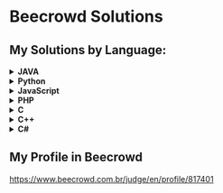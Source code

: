 # Beecrowd Solutions

## My Solutions by Language:
<!--
<details>
    <summary><strong>Language</strong></summary>
    <br />
    <div align="left">
        <table border=1>
            <tr>
                <th colspan=""></th>
            </tr>
            <tr>
                <th>BEE ID</th>
                <th>Name</th>
                <th>Code</th>
            </tr>
            <tr>
                <td align="center"></td>
                <td align="center"></td>
                <td align="center"><a href= "https://github.com/KaikyM/beecrowd-solutions/blob/main/Beecrowd_Problems/">See Here</a></td>
            </tr>
        </table>
    </div>
</details>
-- >
<!-- JAVA -->
<details>
    <summary><strong>JAVA</strong></summary>
    <br />
    <div align="left">
        <table border=1>
            <tr>
                <th colspan="3"></th>
            </tr>
            <tr>
                <th>BEE ID</th>
                <th>Name</th>
                <th>Code</th>
            </tr>
            <tr>
                <td align="center">1000</td>
                <td align="center">Hello World!</td>
                <td align="center"><a href= "https://github.com/KaikyM/beecrowd-solutions/blob/main/Beecrowd_Problems/BEE-1000-Java14.java">See Here</a></td>
            </tr>
            <tr>
                <td align="center">1001</td>
                <td align="center">Extremely Basic</td>
                <td align="center"><a href= "https://github.com/KaikyM/beecrowd-solutions/blob/main/Beecrowd_Problems/BEE-1001-Java14.java">See Here</a></td>
            <tr>
                <td align="center">1002</td>
                <td align="center">Area of a Circle</td>
                <td align="center"><a href= "https://github.com/KaikyM/beecrowd-solutions/blob/main/Beecrowd_Problems/BEE-1002-Java14.java">See Here</a></td>
            </tr>
            <tr>
                <td align="center">1003</td>
                <td align="center">Simple Sum</td>
                <td align="center"><a href= "https://github.com/KaikyM/beecrowd-solutions/blob/main/Beecrowd_Problems/BEE-1003-Java14.java">See Here</a></td>
            </tr>
            <tr>
                <td align="center">1004</td>
                <td align="center">Simple Product</td>
                <td align="center"><a href= "https://github.com/KaikyM/beecrowd-solutions/blob/main/Beecrowd_Problems/BEE-1004-Java14.java">See Here</a></td>
            </tr>
            <tr>
                <td align="center">1005</td>
                <td align="center">Average 1</td>
                <td align="center"><a href= "https://github.com/KaikyM/beecrowd-solutions/blob/main/Beecrowd_Problems/BEE-1005-Java14.java">See Here</a></td>
            </tr>
            <tr>
                <td align="center">1006</td>
                <td align="center">Average 2</td>
                <td align="center"><a href= "https://github.com/KaikyM/beecrowd-solutions/blob/main/Beecrowd_Problems/BEE-1006-Java14.java">See Here</a></td>
            </tr>
            <tr>
                <td align="center">1007</td>
                <td align="center">Difference</td>
                <td align="center"><a href= "https://github.com/KaikyM/beecrowd-solutions/blob/main/Beecrowd_Problems/BEE-1007-Java14.java">See Here</a></td>
            </tr>
            <tr>
                <td align="center">1008</td>
                <td align="center">Salary</td>
                <td align="center"><a href= "https://github.com/KaikyM/beecrowd-solutions/blob/main/Beecrowd_Problems/BEE-1008-Java14.java">See Here</a></td>
            </tr>
            <tr>
                <td align="center">1009</td>
                <td align="center">Salary with Bonus</td>
                <td align="center"><a href= "https://github.com/KaikyM/beecrowd-solutions/blob/main/Beecrowd_Problems/BEE-1009-Java14.java">See Here</a></td>
            </tr>
            <tr>
                <td align="center">1010</td>
                <td align="center">Simple Calculate</td>
                <td align="center"><a href= "https://github.com/KaikyM/beecrowd-solutions/blob/main/Beecrowd_Problems/BEE-1010-Java14.java">See Here</a></td>
            </tr>
            <tr>
                <td align="center">1011</td>
                <td align="center">Sphere</td>
                <td align="center"><a href= "https://github.com/KaikyM/beecrowd-solutions/blob/main/Beecrowd_Problems/BEE-1011-Java14.java">See Here</a></td>
            </tr>
            <tr>
                <td align="center">1012</td>
                <td align="center">Area</td>
                <td align="center"><a href= "https://github.com/KaikyM/beecrowd-solutions/blob/main/Beecrowd_Problems/BEE-1012-Java14.java">See Here</a></td>
            </tr>
            <tr>
                <td align="center">1013</td>
                <td align="center">The Greatest</td>
                <td align="center"><a href= "https://github.com/KaikyM/beecrowd-solutions/blob/main/Beecrowd_Problems/BEE-1013-Java14.java">See Here</a></td>
            </tr>
            <tr>
                <td align="center">1014</td>
                <td align="center">Consumption</td>
                <td align="center"><a href= "https://github.com/KaikyM/beecrowd-solutions/blob/main/Beecrowd_Problems/BEE-1014-Java14.java">See Here</a></td>
            </tr>
            <tr>
                <td align="center">1015</td>
                <td align="center">Distance Between Two Points</td>
                <td align="center"><a href= "https://github.com/KaikyM/beecrowd-solutions/blob/main/Beecrowd_Problems/BEE-1015-Java14.java">See Here</a></td>
            </tr>
            <tr>
                <td align="center">1016</td>
                <td align="center">Distance</td>
                <td align="center"><a href= "https://github.com/KaikyM/beecrowd-solutions/blob/main/Beecrowd_Problems/BEE-1016-Java14.java">See Here</a></td>
            </tr>
            <tr>
                <td align="center">1017</td>
                <td align="center">Fuel Spent</td>
                <td align="center"><a href= "https://github.com/KaikyM/beecrowd-solutions/blob/main/Beecrowd_Problems/BEE-1017-Java14.java">See Here</a></td>
            </tr>
             <tr>
                <td align="center">1018</td>
                <td align="center">Banknotes</td>
                <td align="center"><a href= "https://github.com/KaikyM/beecrowd-solutions/blob/main/Beecrowd_Problems/BEE-1018-Java14.java">See Here</a></td>
            </tr>
            <tr>
                <td align="center">1019</td>
                <td align="center">Time Conversion</td>
                <td align="center"><a href= "https://github.com/KaikyM/beecrowd-solutions/blob/main/Beecrowd_Problems/BEE-1019-Java14.java">See Here</a></td>
            </tr>
            <tr>
                <td align="center">1020</td>
                <td align="center">Age in Days</td>
                <td align="center"><a href= "https://github.com/KaikyM/beecrowd-solutions/blob/main/Beecrowd_Problems/BEE-1020-Java14.java">See Here</a></td>
            </tr>
             <tr>
                <td align="center">1021</td>
                <td align="center">Banknotes and Coins</td>
                <td align="center"><a href= "https://github.com/KaikyM/beecrowd-solutions/blob/main/Beecrowd_Problems/BEE-1021-Java14.java">See Here</a></td>
            </tr>
             <tr>
                <td align="center">1035</td>
                <td align="center">Selection Test 1</td>
                <td align="center"><a href= "https://github.com/KaikyM/beecrowd-solutions/blob/main/Beecrowd_Problems/BEE-1035-Java14.java">See Here</a></td>
            </tr>
            <tr>
                <td align="center">1036</td>
                <td align="center">Bhaskara's Formula</td>
                <td align="center"><a href= "https://github.com/KaikyM/beecrowd-solutions/blob/main/Beecrowd_Problems/BEE-1036-Java14.java">See Here</a></td>
            </tr>
            <tr>
                <td align="center">1037</td>
                <td align="center">Interval</td>
                <td align="center"><a href= "https://github.com/KaikyM/beecrowd-solutions/blob/main/Beecrowd_Problems/BEE-1037-Java14.java">See Here</a></td>
            </tr>
            <tr>
                <td align="center">1038</td>
                <td align="center">Snack</td>
                <td align="center"><a href= "https://github.com/KaikyM/beecrowd-solutions/blob/main/Beecrowd_Problems/BEE-1038-Java14.java">See Here</a></td>
            </tr>
            <tr>
                <td align="center">1040</td>
                <td align="center">Average 3</td>
                <td align="center"><a href= "https://github.com/KaikyM/beecrowd-solutions/blob/main/Beecrowd_Problems/BEE-1040-Java14.java">See Here</a></td>
            </tr>
            <tr>
                <td align="center">1041</td>
                <td align="center">Coordinates of a Point</td>
                <td align="center"><a href= "https://github.com/KaikyM/beecrowd-solutions/blob/main/Beecrowd_Problems/BEE-1041-Java14.java">See Here</a></td>
            </tr>
             <tr>
                <td align="center">1042</td>
                <td align="center">Simple Sort</td>
                <td align="center"><a href= "https://github.com/KaikyM/beecrowd-solutions/blob/main/Beecrowd_Problems/BEE-1042-Java14.java">See Here</a></td>
            </tr>
            <tr>
                <td align="center">1043</td>
                <td align="center">Triangle</td>
                <td align="center"><a href= "https://github.com/KaikyM/beecrowd-solutions/blob/main/Beecrowd_Problems/BEE-1043-Java14.java">See Here</a></td>
            </tr>
            <tr>
                <td align="center">1044</td>
                <td align="center">Multiples</td>
                <td align="center"><a href= "https://github.com/KaikyM/beecrowd-solutions/blob/main/Beecrowd_Problems/BEE-1044-Java14.java">See Here</a></td>
            </tr>
            <tr>
                <td align="center">1045</td>
                <td align="center">Triangle Types</td>
                <td align="center"><a href= "https://github.com/KaikyM/beecrowd-solutions/blob/main/Beecrowd_Problems/BEE-1045-Java14.java">See Here</a></td>
            </tr>
            <tr>
                <td align="center">1046</td>
                <td align="center">Game Time</td>
                <td align="center"><a href= "https://github.com/KaikyM/beecrowd-solutions/blob/main/Beecrowd_Problems/BEE-1046-Java14.java">See Here</a></td>
            </tr>
            <tr>
                <td align="center">1047</td>
                <td align="center">Game Time with Minutes</td>
                <td align="center"><a href= "https://github.com/KaikyM/beecrowd-solutions/blob/main/Beecrowd_Problems/BEE-1047-Java14.java">See Here</a></td>
            </tr>
            <tr>
                <td align="center">1048</td>
                <td align="center">Salary Increase</td>
                <td align="center"><a href= "https://github.com/KaikyM/beecrowd-solutions/blob/main/Beecrowd_Problems/BEE-1048-Java14.java">See Here</a></td>
            </tr>
             <tr>
                <td align="center">1049</td>
                <td align="center">Animal</td>
                <td align="center"><a href= "https://github.com/KaikyM/beecrowd-solutions/blob/main/Beecrowd_Problems/BEE-1049-Java14.java">See Here</a></td>
            </tr>
            <tr>
                <td align="center">1050</td>
                <td align="center">DDD</td>
                <td align="center"><a href= "https://github.com/KaikyM/beecrowd-solutions/blob/main/Beecrowd_Problems/BEE-1050-Java14.java">See Here</a></td>
            </tr>
            <tr>
                <td align="center">1051</td>
                <td align="center">Taxes</td>
                <td align="center"><a href= "https://github.com/KaikyM/beecrowd-solutions/blob/main/Beecrowd_Problems/BEE-1051-Java14.java">See Here</a></td>
            </tr>
            <tr>
                <td align="center">1052</td>
                <td align="center">Month</td>
                <td align="center"><a href= "https://github.com/KaikyM/beecrowd-solutions/blob/main/Beecrowd_Problems/BEE-1052-Java14.java">See Here</a></td>
            </tr>
            <tr>
                <td align="center">1059</td>
                <td align="center">Even Numbers</td>
                <td align="center"><a href= "https://github.com/KaikyM/beecrowd-solutions/blob/main/Beecrowd_Problems/BEE-1059-Java14.java">See Here</a></td>
            </tr>
            <tr>
                <td align="center">1060</td>
                <td align="center">Positive Numbers</td>
                <td align="center"><a href= "https://github.com/KaikyM/beecrowd-solutions/blob/main/Beecrowd_Problems/BEE-1060-Java14.java">See Here</a></td>
            </tr>
            <tr>
                <td align="center">1061</td>
                <td align="center">Event Time</td>
                <td align="center"><a href= "https://github.com/KaikyM/beecrowd-solutions/blob/main/Beecrowd_Problems/BEE-1061-Java14.java">See Here</a></td>
            </tr>
            <tr>
                <td align="center">1064</td>
                <td align="center">Positives and Average</td>
                <td align="center"><a href= "https://github.com/KaikyM/beecrowd-solutions/blob/main/Beecrowd_Problems/BEE-1064-Java14.java">See Here</a></td>
            </tr>
            <tr>
                <td align="center">1065</td>
                <td align="center">Even Between five Numbers</td>
                <td align="center"><a href= "https://github.com/KaikyM/beecrowd-solutions/blob/main/Beecrowd_Problems/BEE-1065-Java14.java">See Here</a></td>
            </tr>
            <tr>
                <td align="center">1066</td>
                <td align="center">Even, Odd, Positive and Negative</td>
                <td align="center"><a href= "https://github.com/KaikyM/beecrowd-solutions/blob/main/Beecrowd_Problems/BEE-1066-Java14.java">See Here</a></td>
            </tr>
            <tr>
                <td align="center">1067</td>
                <td align="center">Odd Numbers</td>
                <td align="center"><a href= "https://github.com/KaikyM/beecrowd-solutions/blob/main/Beecrowd_Problems/BEE-1067-Java14.java">See Here</a></td>
            </tr>
            <tr>
                <td align="center">1070</td>
                <td align="center">Six Odd Numbers</td>
                <td align="center"><a href= "https://github.com/KaikyM/beecrowd-solutions/blob/main/Beecrowd_Problems/BEE-1070-Java14.java">See Here</a></td>
            </tr>
            <tr>
                <td align="center">1071</td>
                <td align="center">Sum of Consecutive Odd Numbers I</td>
                <td align="center"><a href= "https://github.com/KaikyM/beecrowd-solutions/blob/main/Beecrowd_Problems/BEE-1071-Java14.java">See Here</a></td>
            </tr>
            <tr>
                <td align="center">1072</td>
                <td align="center">Interval 2</td>
                <td align="center"><a href= "https://github.com/KaikyM/beecrowd-solutions/blob/main/Beecrowd_Problems/BEE-1072-Java14.java">See Here</a></td>
            </tr>
            <tr>
                <td align="center">1073</td>
                <td align="center">Even Square</td>
                <td align="center"><a href= "https://github.com/KaikyM/beecrowd-solutions/blob/main/Beecrowd_Problems/BEE-1073-Java14.java">See Here</a></td>
            </tr>
            <tr>
                <td align="center">1074</td>
                <td align="center">Even or Odd</td>
                <td align="center"><a href= "https://github.com/KaikyM/beecrowd-solutions/blob/main/Beecrowd_Problems/BEE-1074-Java14.java"">See Here</a></td>
            </tr>
            <tr>
                <td align="center">1075</td>
                <td align="center">Remaining 2</td>
                <td align="center"><a href= "https://github.com/KaikyM/beecrowd-solutions/blob/main/Beecrowd_Problems/BEE-1075-Java14.java">See Here</a></td>
            </tr>
            <tr>
                <td align="center">1078</td>
                <td align="center">Multiplication Table</td>
                <td align="center"><a href= "https://github.com/KaikyM/beecrowd-solutions/blob/main/Beecrowd_Problems/BEE-1078-Java14.java"">See Here</a></td>
            </tr>
            <tr>
                <td align="center">1079</td>
                <td align="center">Weighted Averages</td>
                <td align="center"><a href= "https://github.com/KaikyM/beecrowd-solutions/blob/main/Beecrowd_Problems/BEE-1079-Java14.java">See Here</a></td>
            </tr>
            <tr>
                <td align="center">1080</td>
                <td align="center">Highest and Position</td>
                <td align="center"><a href= "https://github.com/KaikyM/beecrowd-solutions/blob/main/Beecrowd_Problems/BEE-1080-Java14.java">See Here</a></td>
            </tr>
            <tr>
                <td align="center">1094</td>
                <td align="center">Experiments</td>
                <td align="center"><a href= "https://github.com/KaikyM/beecrowd-solutions/blob/main/Beecrowd_Problems/BEE-1094-Java14.java">See Here</a></td>
            </tr>
            <tr>
                <td align="center">1095</td>
                <td align="center">Sequence IJ 1</td>
                <td align="center"><a href= "https://github.com/KaikyM/beecrowd-solutions/blob/main/Beecrowd_Problems/BEE-1095-Java14.java">See Here</a></td>
            </tr>
            <tr>
                <td align="center">1096</td>
                <td align="center">Sequence IJ 2</td>
                <td align="center"><a href= "https://github.com/KaikyM/beecrowd-solutions/blob/main/Beecrowd_Problems/BEE-1096-Java14.java">See Here</a></td>
            </tr>
            <tr>
                <td align="center">1097</td>
                <td align="center">Sequence IJ 3</td>
                <td align="center"><a href= "https://github.com/KaikyM/beecrowd-solutions/blob/main/Beecrowd_Problems/BEE-1097-Java14.java">See Here</a></td>
            </tr>
            <tr>
                <td align="center">1098</td>
                <td align="center">Sequence IJ 4</td>
                <td align="center"><a href= "https://github.com/KaikyM/beecrowd-solutions/blob/main/Beecrowd_Problems/BEE-1098-Java14.java">See Here</a></td>
            </tr>
            <tr>
                <td align="center">1099</td>
                <td align="center">Sum of Consecutive Odd Numbers II</td>
                <td align="center"><a href= "https://github.com/KaikyM/beecrowd-solutions/blob/main/Beecrowd_Problems/BEE-1099-Java14.java">See Here</a></td>
            </tr>
            <tr>
                <td align="center">1101</td>
                <td align="center">Sequence of Numbers and Sum</td>
                <td align="center"><a href= "https://github.com/KaikyM/beecrowd-solutions/blob/main/Beecrowd_Problems/BEE-1101-Java14.java">See Here</a></td>
            </tr>
            <tr>
                <td align="center">1113</td>
                <td align="center">Ascending and Descending</td>
                <td align="center"><a href= "https://github.com/KaikyM/beecrowd-solutions/blob/main/Beecrowd_Problems/BEE-1113-Java14.java">See Here</a></td>
            </tr>
            <tr>
                <td align="center">1114</td>
                <td align="center">Fixed Password</td>
                <td align="center"><a href= "https://github.com/KaikyM/beecrowd-solutions/blob/main/Beecrowd_Problems/BEE-1114-Java14.java">See Here</a></td>
            </tr>
            <tr>
                <td align="center">1115</td>
                <td align="center">Quadrant</td>
                <td align="center"><a href= "https://github.com/KaikyM/beecrowd-solutions/blob/main/Beecrowd_Problems/BEE-1115-Java14.java">See Here</a></td>
            </tr>
            <tr>
                <td align="center">1116</td>
                <td align="center">Dividing X by Y</td>
                <td align="center"><a href= "https://github.com/KaikyM/beecrowd-solutions/blob/main/Beecrowd_Problems/BEE-1116-Java14.java">See Here</a></td>
            </tr>
            <tr>
                <td align="center">1117</td>
                <td align="center">Score Validation</td>
                <td align="center"><a href= "https://github.com/KaikyM/beecrowd-solutions/blob/main/Beecrowd_Problems/BEE-1117-Java14.java">See Here</a></td>
            </tr>
            <tr>
                <td align="center">1118</td>
                <td align="center">Several Scores with Validation</td>
                <td align="center"><a href= "https://github.com/KaikyM/beecrowd-solutions/blob/main/Beecrowd_Problems/BEE-1118-Java14.java">See Here</a></td>
            </tr>
            <tr>
                <td align="center">1132</td>
                <td align="center">Multiples of 13</td>
                <td align="center"><a href= "https://github.com/KaikyM/beecrowd-solutions/blob/main/Beecrowd_Problems/BEE-1132-Java14.java">See Here</a></td>
            </tr>
            <tr>
                <td align="center">1133</td>
                <td align="center">Rest of a Division</td>
                <td align="center"><a href= "https://github.com/KaikyM/beecrowd-solutions/blob/main/Beecrowd_Problems/BEE-1133-Java14.java">See Here</a></td>
            </tr>
            <tr>
                <td align="center">1134</td>
                <td align="center">Type of Fuel</td>
                <td align="center"><a href= "https://github.com/KaikyM/beecrowd-solutions/blob/main/Beecrowd_Problems/BEE-1134-Java14.java">See Here</a></td>
            </tr>
            <tr>
                <td align="center">1142</td>
                <td align="center">PUM</td>
                <td align="center"><a href= "https://github.com/KaikyM/beecrowd-solutions/blob/main/Beecrowd_Problems/BEE-1142-Java14.java">See Here</a></td>
            </tr>
            <tr>
                <td align="center">1143</td>
                <td align="center">Squared and Cubic</td>
                <td align="center"><a href= "https://github.com/KaikyM/beecrowd-solutions/blob/main/Beecrowd_Problems/BEE-1143-Java14.java">See Here</a></td>
            </tr>
            <tr>
                <td align="center">1144</td>
                <td align="center">Logical Sequence</td>
                <td align="center"><a href= "https://github.com/KaikyM/beecrowd-solutions/blob/main/Beecrowd_Problems/BEE-1144-Java14.java">See Here</a></td>
            </tr>
            <tr>
                <td align="center">1145</td>
                <td align="center">Logical Sequence 2</td>
                <td align="center"><a href= "https://github.com/KaikyM/beecrowd-solutions/blob/main/Beecrowd_Problems/BEE-1145-Java14.java">See Here</a></td>
            </tr>
            <tr>
                <td align="center">1146</td>
                <td align="center">Growing Sequences</td>
                <td align="center"><a href= "https://github.com/KaikyM/beecrowd-solutions/blob/main/Beecrowd_Problems/BEE-1146-Java14.java">See Here</a></td>
            </tr>
            <tr>
                <td align="center">1149</td>
                <td align="center">Summing Consecutive Integers</td>
                <td align="center"><a href= "https://github.com/KaikyM/beecrowd-solutions/blob/main/Beecrowd_Problems/BEE-1149-Java14.java">See Here</a></td>
            </tr>
            <tr>
                <td align="center">1150</td>
                <td align="center">Exceeding Z</td>
                <td align="center"><a href= "https://github.com/KaikyM/beecrowd-solutions/blob/main/Beecrowd_Problems/BEE-1150-Java14.java">See Here</a></td>
            </tr>
            <tr>
                <td align="center">1151</td>
                <td align="center">Easy Fibonacci</td>
                <td align="center"><a href= "https://github.com/KaikyM/beecrowd-solutions/blob/main/Beecrowd_Problems/BEE-1151-Java14.java">See Here</a></td>
            </tr>
            <tr>
                <td align="center">1153</td>
                <td align="center">Simple Factorial</td>
                <td align="center"><a href= "https://github.com/KaikyM/beecrowd-solutions/blob/main/Beecrowd_Problems/BEE-1153-Java14.java">See Here</a></td>
            </tr>
            <tr>
                <td align="center">1154</td>
                <td align="center">Ages</td>
                <td align="center"><a href= "https://github.com/KaikyM/beecrowd-solutions/blob/main/Beecrowd_Problems/BEE-1154-Java14.java">See Here</a></td>
            </tr>
            <tr>
                <td align="center">1155</td>
                <td align="center">S Sequence</td>
                <td align="center"><a href= "https://github.com/KaikyM/beecrowd-solutions/blob/main/Beecrowd_Problems/BEE-1155-Java14.java">See Here</a></td>
            </tr>
            <tr>
                <td align="center">1156</td>
                <td align="center">S Sequence II</td>
                <td align="center"><a href= "https://github.com/KaikyM/beecrowd-solutions/blob/main/Beecrowd_Problems/BEE-1156-Java14.java">See Here</a></td>
            </tr>
            <tr>
                <td align="center">1157</td>
                <td align="center">Divisors I</td>
                <td align="center"><a href= "https://github.com/KaikyM/beecrowd-solutions/blob/main/Beecrowd_Problems/BEE-1157-Java14.java">See Here</a></td>
            </tr>
            <tr>
                <td align="center">1158</td>
                <td align="center">Sum of Consecutive Odd Numbers III</td>
                <td align="center"><a href= "https://github.com/KaikyM/beecrowd-solutions/blob/main/Beecrowd_Problems/BEE-1158-Java14.java">See Here</a></td>
            </tr>
        </table>
    </div>
</details>
<!-- Python -->
<details>
    <summary><strong>Python</strong></summary>
    <br />
    <div align="left">
        <table border=1>
            <tr>
                <th colspan="3"></th>
            </tr>
            <tr>
                <th>BEE ID</th>
                <th>Name</th>
                <th>Code</th>
            </tr>
            <tr>
                <td align="center">1000</td>
                <td align="center">Hello World!</td>
                <td align="center"><a href= "https://github.com/KaikyM/beecrowd-solutions/blob/main/Beecrowd_Problems/BEE-1000-Python.py">See Here</a></td>
            </tr>
            <tr>
                <td align="center">1002</td>
                <td align="center">Area of a Circle</td>
                <td align="center"><a href= "https://github.com/KaikyM/beecrowd-solutions/blob/main/Beecrowd_Problems/BEE-1002-Python.py">See Here</a></td>
            </tr>
            <tr>
                <td align="center">1036</td>
                <td align="center">Bhaskara's Formula</td>
                <td align="center"><a href= "https://github.com/KaikyM/beecrowd-solutions/blob/main/Beecrowd_Problems/BEE-1036-Python.py">See Here</a></td>
            </tr>
            <tr>
                <td align="center">1043</td>
                <td align="center">Triangle</td>
                <td align="center"><a href= "https://github.com/KaikyM/beecrowd-solutions/blob/main/Beecrowd_Problems/BEE-1043-Python.py">See Here</a></td>
            </tr>
        </table>
    </div>
</details>
<!-- JavaScript -->
<details>
    <summary><strong>JavaScript</strong></summary>
    <br />
    <div align="left">
        <table border=1>
            <tr>
                <th colspan="3"></th>
            </tr>
            <tr>
                <th>BEE ID</th>
                <th>Name</th>
                <th>Code</th>
            </tr>
            <tr>
                <td align="center">1000</td>
                <td align="center">Hello World!</td>
                <td align="center"><a href= "https://github.com/KaikyM/beecrowd-solutions/blob/main/Beecrowd_Problems/BEE-1000-JS.js">See Here</a></td>
            </tr>
            <tr>
                <td align="center">1002</td>
                <td align="center">Area of a Circle</td>
                <td align="center"><a href= "https://github.com/KaikyM/beecrowd-solutions/blob/main/Beecrowd_Problems/BEE-1002-JS.js">See Here</a></td>
            </tr>
        </table>
    </div>
</details>
<!-- PHP -->
<details>
    <summary><strong>PHP</strong></summary>
    <br />
    <div align="left">
        <table border=1>
            <tr>
                <th colspan="3"></th>
            </tr>
            <tr>
                <th>BEE ID</th>
                <th>Name</th>
                <th>Code</th>
            </tr>
            <tr>
                <td align="center">1000</td>
                <td align="center">Hello World!</td>
                <td align="center"><a href= "https://github.com/KaikyM/beecrowd-solutions/blob/main/Beecrowd_Problems/BEE-1000-PHP.php">See Here</a></td>
            </tr>
            <tr>
                <td align="center">1002</td>
                <td align="center">Area of a Circle</td>
                <td align="center"><a href= "https://github.com/KaikyM/beecrowd-solutions/blob/main/Beecrowd_Problems/BEE-1002-PHP.php">See Here</a></td>
            </tr>
            <tr>
                <td align="center">1015</td>
                <td align="center">Distance Between Two Points</td>
                <td align="center"><a href= "https://github.com/KaikyM/beecrowd-solutions/blob/main/Beecrowd_Problems/BEE-1015-PHP.php">See Here</a></td>
            </tr>
            <tr>
                <td align="center">1036</td>
                <td align="center">Bhaskara's Formula</td>
                <td align="center"><a href= "https://github.com/KaikyM/beecrowd-solutions/blob/main/Beecrowd_Problems/BEE-1036-PHP.php">See Here</a></td>
            </tr>
            <tr>
                <td align="center">1045</td>
                <td align="center">Triangle Types</td>
                <td align="center"><a href= "https://github.com/KaikyM/beecrowd-solutions/blob/main/Beecrowd_Problems/BEE-1045-PHP.php">See Here</a></td>
            </tr>
            <tr>
                <td align="center">1050</td>
                <td align="center">DDD</td>
                <td align="center"><a href= "https://github.com/KaikyM/beecrowd-solutions/blob/main/Beecrowd_Problems/BEE-1050-PHP.php">See Here</a></td>
            </tr>
            <tr>
                <td align="center">1095</td>
                <td align="center">Sequence IJ 1</td>
                <td align="center"><a href= "https://github.com/KaikyM/beecrowd-solutions/blob/main/Beecrowd_Problems/BEE-1095-PHP.php">See Here</a></td>
            </tr>
            <tr>
                <td align="center">1096</td>
                <td align="center">Sequence IJ 2</td>
                <td align="center"><a href= "https://github.com/KaikyM/beecrowd-solutions/blob/main/Beecrowd_Problems/BEE-1096-PHP.php">See Here</a></td>
            </tr>
            <tr>
                <td align="center">1097</td>
                <td align="center">Sequence IJ 3</td>
                <td align="center"><a href= "https://github.com/KaikyM/beecrowd-solutions/blob/main/Beecrowd_Problems/BEE-1097-PHP.php">See Here</a></td>
            </tr>
            <tr>
                <td align="center">1098</td>
                <td align="center">Sequence IJ 4</td>
                <td align="center"><a href= "https://github.com/KaikyM/beecrowd-solutions/blob/main/Beecrowd_Problems/BEE-1098-PHP.php">See Here</a></td>
            </tr>
        </table>
    </div>
</details>
<!-- C -->
<details>
    <summary><strong>C</strong></summary>
    <br />
    <div align="left">
        <table border=1>
            <tr>
                <th colspan="3"></th>
            </tr>
            <tr>
                <th>BEE ID</th>
                <th>Name</th>
                <th>Code</th>
            </tr>
            <tr>
                <td align="center">1000</td>
                <td align="center">Hello World!</td>
                <td align="center"><a href= "https://github.com/KaikyM/beecrowd-solutions/blob/main/Beecrowd_Problems/BEE-1000-C99.c">See Here</a></td>
            </tr>
            <tr>
                <td align="center">1002</td>
                <td align="center">Area of a Circle</td>
                <td align="center"><a href= "https://github.com/KaikyM/beecrowd-solutions/blob/main/Beecrowd_Problems/BEE-1002-C99.c">See Here</a></td>
            </tr>
            <tr>
                <td align="center">1015</td>
                <td align="center">Distance Between Two Points</td>
                <td align="center"><a href= "https://github.com/KaikyM/beecrowd-solutions/blob/main/Beecrowd_Problems/BEE-1015-C99.c">See Here</a></td>
            </tr>
            <tr>
                <td align="center">1036</td>
                <td align="center">Bhaskara's Formula</td>
                <td align="center"><a href= "https://github.com/KaikyM/beecrowd-solutions/blob/main/Beecrowd_Problems/BEE-1036-C99.c">See Here</a></td>
            </tr>
            <tr>
                <td align="center">1043</td>
                <td align="center">Triangle</td>
                <td align="center"><a href= "https://github.com/KaikyM/beecrowd-solutions/blob/main/Beecrowd_Problems/BEE-1043-C99.c">See Here</a></td>
            </tr>
            <tr>
                <td align="center">1045</td>
                <td align="center">Triangle Types</td>
                <td align="center"><a href= "https://github.com/KaikyM/beecrowd-solutions/blob/main/Beecrowd_Problems/BEE-1045-C99.c">See Here</a></td>
            </tr>
            <tr>
                <td align="center">1051</td>
                <td align="center">Taxes</td>
                <td align="center"><a href= "https://github.com/KaikyM/beecrowd-solutions/blob/main/Beecrowd_Problems/BEE-1051-C99.c">See Here</a></td>
            </tr>
            <tr>
                <td align="center">1052</td>
                <td align="center">Month</td>
                <td align="center"><a href= "https://github.com/KaikyM/beecrowd-solutions/blob/main/Beecrowd_Problems/BEE-1052-C99.c">See Here</a></td>
            </tr>
            <tr>
                <td align="center">1080</td>
                <td align="center">Highest and Position</td>
                <td align="center"><a href= "https://github.com/KaikyM/beecrowd-solutions/blob/main/Beecrowd_Problems/BEE-1080-C99.c">See Here</a></td>
            </tr>
            <tr>
                <td align="center">1114</td>
                <td align="center">Fixed Password</td>
                <td align="center"><a href= "https://github.com/KaikyM/beecrowd-solutions/blob/main/Beecrowd_Problems/BEE-1114-C99.c">See Here</a></td>
            </tr>
            <tr>
                <td align="center">1116</td>
                <td align="center">Dividing X by Y</td>
                <td align="center"><a href= "https://github.com/KaikyM/beecrowd-solutions/blob/main/Beecrowd_Problems/BEE-1116-C99.c">See Here</a></td>
            </tr>
            <tr>
                <td align="center">1142</td>
                <td align="center">PUM</td>
                <td align="center"><a href= "https://github.com/KaikyM/beecrowd-solutions/blob/main/Beecrowd_Problems/BEE-1142-C99.c">See Here</a></td>
            </tr>
            <tr>
                <td align="center">1143</td>
                <td align="center">Squared and Cubic</td>
                <td align="center"><a href= "https://github.com/KaikyM/beecrowd-solutions/blob/main/Beecrowd_Problems/BEE-1143-C99.c">See Here</a></td>
            </tr>
            <tr>
                <td align="center">1146</td>
                <td align="center">Growing Sequences</td>
                <td align="center"><a href= "https://github.com/KaikyM/beecrowd-solutions/blob/main/Beecrowd_Problems/BEE-1146-C99.c">See Here</a></td>
            </tr>
        </table>
    </div>
</details>
<!-- C++ -->
<details>
    <summary><strong>C++</strong></summary>
    <br />
    <div align="left">
        <table border=1>
            <tr>
                <th colspan="3"></th>
            </tr>
            <tr>
                <th>BEE ID</th>
                <th>Name</th>
                <th>Code</th>
            </tr>
            <tr>
                <td align="center">1000</td>
                <td align="center">Hello World!</td>
                <td align="center"><a href= "https://github.com/KaikyM/beecrowd-solutions/blob/main/Beecrowd_Problems/BEE-1000-C++.ino">See Here</a></td>
            </tr>
        </table>
    </div>
</details>
<!-- C# -->
<details>
    <summary><strong>C#</strong></summary>
    <br />
    <div align="left">
        <table border=1>
            <tr>
                <th colspan="3"></th>
            </tr>
            <tr>
                <th>BEE ID</th>
                <th>Name</th>
                <th>Code</th>
            </tr>
            <tr>
                <td align="center">1000</td>
                <td align="center">Hello World!</td>
                <td align="center"><a href= "https://github.com/KaikyM/beecrowd-solutions/blob/main/Beecrowd_Problems/BEE-1000-CSharp.cs">See Here</a></td>
            </tr>
        </table>
    </div>
</details>

## My Profile in Beecrowd
https://www.beecrowd.com.br/judge/en/profile/817401
